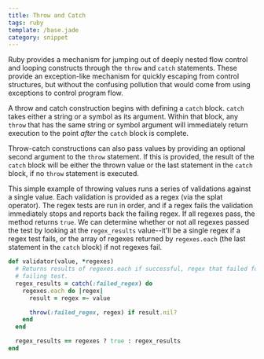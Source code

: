 ```yaml
---
title: Throw and Catch
tags: ruby
template: /base.jade
category: snippet
---
```


Ruby provides a mechanism for jumping out of deeply nested flow control and looping constructs through the `throw` and `catch` statements. These provide an exception-like mechanism for quickly escaping from control structures, but without the confusing pollution that would come from using exceptions to control program flow.

A throw and catch construction begins with defining a `catch` block. `catch` takes either a string or a symbol as its argument. Within that block, any `throw` that has the same string or symbol argument will immediately return execution to the point _after_ the `catch` block is complete.

Throw-catch constructions can also pass values by providing an optional second argument to the `throw` statement. If this is provided, the result of the `catch` block will be either the thrown value or the last statement in the `catch` block, if no `throw` statement is executed.

This simple example of throwing values runs a series of validations against a single value. Each validation is provided as a regex (via the splat operator). The regex tests are run in order, and if a regex fails the validation immediately stops and reports back the failing regex. If all regexes pass, the method returns `true`. We can determine whether or not all regexes passed the test by looking at the `regex_results` value--it'll be a single regex if a regex test fails, or the array of regexes returned by `regexes.each` (the last statement in the `catch` block) if not regexes fail.

```ruby
def validator(value, *regexes)
  # Returns results of regexes.each if successful, regex that failed for
  # failing test.
  regex_results = catch(:failed_regex) do
    regexes.each do |regex|
      result = regex =~ value

      throw(:failed_regex, regex) if result.nil?
    end
  end

  regex_results == regexes ? true : regex_results
end
```
